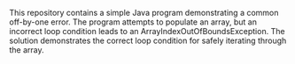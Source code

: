This repository contains a simple Java program demonstrating a common off-by-one error. The program attempts to populate an array, but an incorrect loop condition leads to an ArrayIndexOutOfBoundsException. The solution demonstrates the correct loop condition for safely iterating through the array.